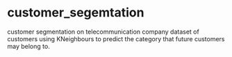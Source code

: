 # customer_segemtation
customer segmentation on telecommunication company dataset of customers using KNeighbours to predict the category that future customers may belong to.
